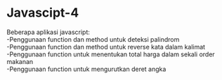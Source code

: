 # Javascipt-4

Beberapa aplikasi javascript: <br>
-Penggunaan function dan method untuk deteksi palindrom <br>
-Penggunaan function dan method untuk reverse kata dalam kalimat <br>
-Penggunaan function untuk menentukan total harga dalam sekali order makanan <br>
-Penggunaan function untuk mengurutkan deret angka